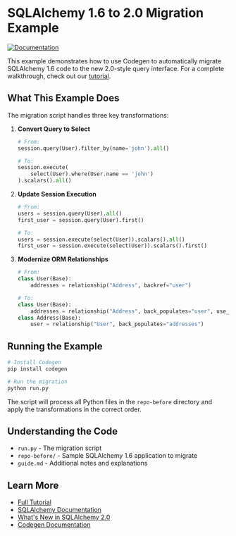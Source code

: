 # SQLAlchemy 1.6 to 2.0 Migration Example

[![Documentation](https://img.shields.io/badge/docs-docs.codegen.com-blue)](https://docs.codegen.com/tutorials/sqlalchemy-1.6-to-2.0)

This example demonstrates how to use Codegen to automatically migrate SQLAlchemy 1.6 code to the new 2.0-style query interface. For a complete walkthrough, check out our [tutorial](https://docs.codegen.com/tutorials/sqlalchemy-1.6-to-2.0).

## What This Example Does

The migration script handles three key transformations:

1. **Convert Query to Select**
   ```python
   # From:
   session.query(User).filter_by(name='john').all()
   
   # To:
   session.execute(
       select(User).where(User.name == 'john')
   ).scalars().all()
   ```

2. **Update Session Execution**
   ```python
   # From:
   users = session.query(User).all()
   first_user = session.query(User).first()
   
   # To:
   users = session.execute(select(User)).scalars().all()
   first_user = session.execute(select(User)).scalars().first()
   ```

3. **Modernize ORM Relationships**
   ```python
   # From:
   class User(Base):
       addresses = relationship("Address", backref="user")
   
   # To:
   class User(Base):
       addresses = relationship("Address", back_populates="user", use_list=True)
   class Address(Base):
       user = relationship("User", back_populates="addresses")
   ```

## Running the Example

```bash
# Install Codegen
pip install codegen

# Run the migration
python run.py
```

The script will process all Python files in the `repo-before` directory and apply the transformations in the correct order.

## Understanding the Code

- `run.py` - The migration script
- `repo-before/` - Sample SQLAlchemy 1.6 application to migrate
- `guide.md` - Additional notes and explanations

## Learn More

- [Full Tutorial](https://docs.codegen.com/tutorials/sqlalchemy-1.6-to-2.0)
- [SQLAlchemy Documentation](https://docs.sqlalchemy.org/en/20/)
- [What's New in SQLAlchemy 2.0](https://docs.sqlalchemy.org/en/20/changelog/migration_20.html)
- [Codegen Documentation](https://docs.codegen.com) 
